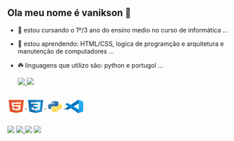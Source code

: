 ## Ola meu nome é vanikson 👋


- 🔭 estou cursando o 1º/3 ano do ensino medio no curso de informática ...
- 🌱 estou aprendendo: HTML/CSS, logica de programção e arquitetura e manutenção de computadores ...
- ☘️ linguagens que utilizo são: python e portugol ...

  <div>
  <a href="https://github.com/rafaballerini">
  <img height="150em" src="https://github-readme-stats.vercel.app/api?username=vanikson16&show_icons=true&theme=dracula&include_all_commits=true&count_private=true"/>
  <img height="150em" src="https://github-readme-stats.vercel.app/api/top-langs/?username=vanikson16&layout=compact&langs_count=16&theme=dracula"/>
</div>
    
<div style="display: inline_block"><br>
  <img align="center" alt="vanikson-HTML" height="30" width="40" src="https://raw.githubusercontent.com/devicons/devicon/master/icons/html5/html5-original.svg">
  <img align="center" alt="vanikson-CSS" height="30" width="40" src="https://raw.githubusercontent.com/devicons/devicon/master/icons/css3/css3-original.svg">
  <img align="center" alt="vanikson-Python" height="30" width="40" src="https://raw.githubusercontent.com/devicons/devicon/master/icons/python/python-original.svg">
  <img align="center" alt="vanikson-Vscode" height="30" width="40" src="https://raw.githubusercontent.com/devicons/devicon/master/icons/vscode/vscode-original.svg">
</div>

  ##
 
<div> 
  <a href="https://instagram.com/silva.vanikson" target="_blank"><img src="https://img.shields.io/badge/-Instagram-%23E4405F?style=for-the-badge&logo=instagram&logoColor=white" target="_blank"></a>
  <a href="https://whatsapp.com/+55 88 9943-5881" target="_blank"><img src="https://img.shields.io/badge/-whatsapp-%23E4405F?style=for-the-badge&logo=instagram&logoColor=white" target="_blank"</a>
  <a href = "vanikson.silva@aluno.ce.gov.br"><img src="https://img.shields.io/badge/-Gmail-%23333?style=for-the-badge&logo=gmail&logoColor=white" target="_blank"></a>
   <a href="" target="_blank"><img src="https://img.shields.io/badge/-LinkedIn-%230077B5?style=for-the-badge&logo=linkedin&logoColor=white" target="_blank"></a> 
</div>

